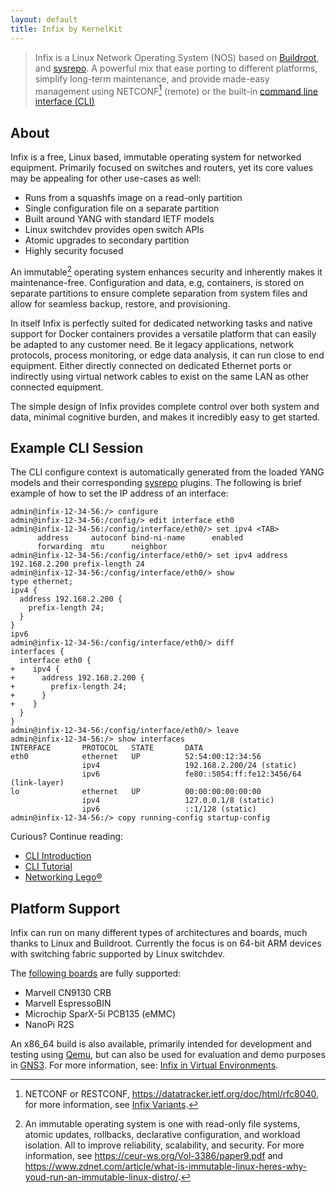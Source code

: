 ```yaml
---
layout: default
title: Infix by KernelKit
---
```


> Infix is a Linux Network Operating System (NOS) based on
> [Buildroot][1], and [sysrepo][2].  A powerful mix that ease porting to
> different platforms, simplify long-term maintenance, and provide
> made-easy management using NETCONF[^1] (remote) or the built-in
> [command line interface (CLI)][3]

## About

Infix is a free, Linux based, immutable operating system for networked
equipment.  Primarily focused on switches and routers, yet its core
values may be appealing for other use-cases as well:

- Runs from a squashfs image on a read-only partition
- Single configuration file on a separate partition
- Built around YANG with standard IETF models
- Linux switchdev provides open switch APIs
- Atomic upgrades to secondary partition
- Highly security focused

An immutable[^2] operating system enhances security and inherently makes
it maintenance-free.  Configuration and data, e.g, containers, is stored
on separate partitions to ensure complete separation from system files
and allow for seamless backup, restore, and provisioning.

In itself Infix is perfectly suited for dedicated networking tasks and
native support for Docker containers provides a versatile platform that
can easily be adapted to any customer need.  Be it legacy applications,
network protocols, process monitoring, or edge data analysis, it can run
close to end equipment.  Either directly connected on dedicated Ethernet
ports or indirectly using virtual network cables to exist on the same
LAN as other connected equipment.

The simple design of Infix provides complete control over both system
and data, minimal cognitive burden, and makes it incredibly easy to get
started.

## Example CLI Session

The CLI configure context is automatically generated from the loaded
YANG models and their corresponding [sysrepo][2] plugins.  The following
is brief example of how to set the IP address of an interface:

```
admin@infix-12-34-56:/> configure
admin@infix-12-34-56:/config/> edit interface eth0
admin@infix-12-34-56:/config/interface/eth0/> set ipv4 <TAB>
      address     autoconf bind-ni-name      enabled
	  forwarding  mtu      neighbor
admin@infix-12-34-56:/config/interface/eth0/> set ipv4 address 192.168.2.200 prefix-length 24
admin@infix-12-34-56:/config/interface/eth0/> show
type ethernet;
ipv4 {
  address 192.168.2.200 {
    prefix-length 24;
  }
}
ipv6
admin@infix-12-34-56:/config/interface/eth0/> diff
interfaces {
  interface eth0 {
+    ipv4 {
+      address 192.168.2.200 {
+        prefix-length 24;
+      }
+    }
  }
}
admin@infix-12-34-56:/config/interface/eth0/> leave
admin@infix-12-34-56:/> show interfaces
INTERFACE       PROTOCOL   STATE       DATA
eth0            ethernet   UP          52:54:00:12:34:56
                ipv4                   192.168.2.200/24 (static)
                ipv6                   fe80::5054:ff:fe12:3456/64 (link-layer)
lo              ethernet   UP          00:00:00:00:00:00
                ipv4                   127.0.0.1/8 (static)
                ipv6                   ::1/128 (static)
admin@infix-12-34-56:/> copy running-config startup-config
```

Curious?  Continue reading:
  - [CLI Introduction][3]
  - [CLI Tutorial][7]
  - [Networking Lego®][8]


## Platform Support

Infix can run on many different types of architectures and boards, much
thanks to Linux and Buildroot.  Currently the focus is on 64-bit ARM
devices with switching fabric supported by Linux switchdev.

The [following boards][4] are fully supported:

 - Marvell CN9130 CRB
 - Marvell EspressoBIN
 - Microchip SparX-5i PCB135 (eMMC)
 - NanoPi R2S

An x86_64 build is also available, primarily intended for development
and testing using [Qemu][5], but can also be used for evaluation and
demo purposes in [GNS3][5].  For more information, see: [Infix in
Virtual Environments][5].

[^1]: NETCONF or RESTCONF, <https://datatracker.ietf.org/doc/html/rfc8040>,
    for more information, see [Infix Variants][6].

[^2]: An immutable operating system is one with read-only file systems,
    atomic updates, rollbacks, declarative configuration, and workload
    isolation.  All to improve reliability, scalability, and security.
    For more information, see <https://ceur-ws.org/Vol-3386/paper9.pdf>
    and <https://www.zdnet.com/article/what-is-immutable-linux-heres-why-youd-run-an-immutable-linux-distro/>.

[1]: https://buildroot.org/
[2]: https://www.sysrepo.org/
[3]: https://github.com/kernelkit/infix/blob/main/doc/cli/introduction.md
[4]: https://github.com/kernelkit/infix/blob/main/board/aarch64/README.md
[5]: https://github.com/kernelkit/infix/blob/main/doc/virtual.md
[6]: https://github.com/kernelkit/infix/blob/main/doc/variant.md
[7]: https://github.com/kernelkit/infix/blob/main/doc/cli/tutorial.md
[8]: https://github.com/kernelkit/infix/blob/main/doc/networking.md
